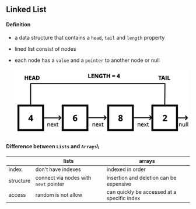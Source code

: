 ## Linked List

#### Definition

- a data structure that contains a `head`, `tail` and `length` property
- lined list consist of nodes
- each node has a `value` and a `pointer` to another node or null

  ![singly-listed-list](singly-linked-lists.png)

#### Difference between `Lists` and `Arrays`\

|           | lists                                 | arrays                                      |
| --------- | ------------------------------------- | ------------------------------------------- |
| index     | don't have indexes                    | indexed in order                            |
| structure | connect via nodes with `next` pointer | insertion and deletion can be expensive     |
| access    | random is not allow                   | can quickly be accessed at a specific index |
